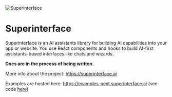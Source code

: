 ![Superinterface](https://superinterface.ai/opengraph-image.png?1cd0a59566fa24e7)

# Superinterface

Superinterface is an AI assistants library for building AI capabilities into your app or website.
You use React components and hooks to build AI-first assistants-based interfaces like chats and wizards.

**Docs are in the process of being written.**

More info about the project: https://superinterface.ai

Examples are hosted here: https://examples-next.superinterface.ai (see code [here](https://github.com/supercorp-ai/superinterface/tree/main/examples/next))
